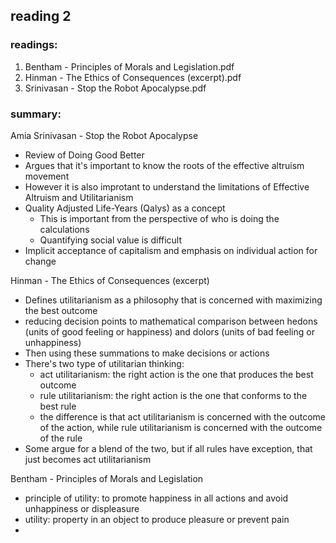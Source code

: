 ## reading 2

### readings:
1. Bentham - Principles of Morals and Legislation.pdf
2. Hinman - The Ethics of Consequences (excerpt).pdf
3. Srinivasan - Stop the Robot Apocalypse.pdf 

### summary:
Amia Srinivasan - Stop the Robot Apocalypse
- Review of Doing Good Better
- Argues that it's important to know the roots of the effective altruism movement
- However it is also improtant to understand the limitations of Effective Altruism and Utilitarianism
- Quality Adjusted Life-Years (Qalys) as a concept
    - This is important from the perspective of who is doing the calculations
    - Quantifying social value is difficult
- Implicit acceptance of capitalism and emphasis on individual action for change



Hinman - The Ethics of Consequences (excerpt)
- Defines utilitarianism as a philosophy that is concerned with maximizing the best outcome
- reducing decision points to mathematical comparison between hedons (units of good feeling or happiness) and dolors (units of bad feeling or unhappiness)
- Then using these summations to make decisions or actions
- There's two type of utilitarian thinking:
    - act utilitarianism: the right action is the one that produces the best outcome
    - rule utilitarianism: the right action is the one that conforms to the best rule
    - the difference is that act utilitarianism is concerned with the outcome of the action, while rule utilitarianism is concerned with the outcome of the rule
- Some argue for a blend of the two, but if all rules have exception, that just becomes act utilitarianism

Bentham - Principles of Morals and Legislation
- principle of utility: to promote happiness in all actions and avoid unhappiness or displeasure
- utility: property in an object to produce pleasure or prevent pain
- 